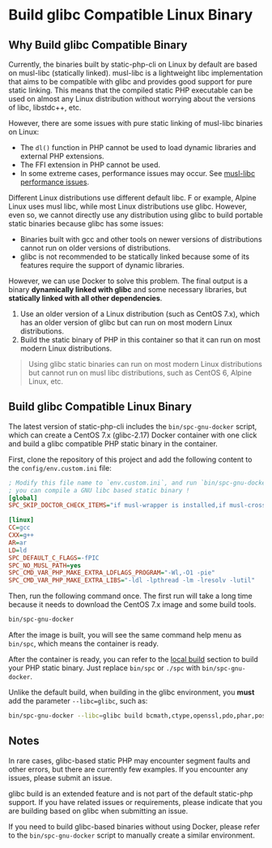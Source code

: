 # Build glibc Compatible Linux Binary

## Why Build glibc Compatible Binary

Currently, the binaries built by static-php-cli on Linux by default are based on musl-libc (statically linked). 
musl-libc is a lightweight libc implementation 
that aims to be compatible with glibc and provides good support for pure static linking. 
This means that the compiled static PHP executable can be used on almost any Linux distribution without worrying about the versions of libc, libstdc++, etc.

However, there are some issues with pure static linking of musl-libc binaries on Linux:

- The `dl()` function in PHP cannot be used to load dynamic libraries and external PHP extensions.
- The FFI extension in PHP cannot be used.
- In some extreme cases, performance issues may occur. See [musl-libc performance issues](https://github.com/php/php-src/issues/13648).

Different Linux distributions use different default libc. F
or example, Alpine Linux uses musl libc, while most Linux distributions use glibc. 
However, even so, we cannot directly use any distribution using glibc to build portable static binaries because glibc has some issues:

- Binaries built with gcc and other tools on newer versions of distributions cannot run on older versions of distributions.
- glibc is not recommended to be statically linked because some of its features require the support of dynamic libraries.

However, we can use Docker to solve this problem. 
The final output is a binary **dynamically linked with glibc** and some necessary libraries, 
but **statically linked with all other dependencies**.

1. Use an older version of a Linux distribution (such as CentOS 7.x), which has an older version of glibc but can run on most modern Linux distributions.
2. Build the static binary of PHP in this container so that it can run on most modern Linux distributions.

> Using glibc static binaries can run on most modern Linux distributions but cannot run on musl libc distributions, such as CentOS 6, Alpine Linux, etc.

## Build glibc Compatible Linux Binary

The latest version of static-php-cli includes the `bin/spc-gnu-docker` script, 
which can create a CentOS 7.x (glibc-2.17) Docker container with one click and build a glibc compatible PHP static binary in the container.

First, clone the repository of this project and add the following content to the `config/env.custom.ini` file:

```ini
; Modify this file name to `env.custom.ini`, and run `bin/spc-gnu-docker`,
; you can compile a GNU libc based static binary !
[global]
SPC_SKIP_DOCTOR_CHECK_ITEMS="if musl-wrapper is installed,if musl-cross-make is installed"

[linux]
CC=gcc
CXX=g++
AR=ar
LD=ld
SPC_DEFAULT_C_FLAGS=-fPIC
SPC_NO_MUSL_PATH=yes
SPC_CMD_VAR_PHP_MAKE_EXTRA_LDFLAGS_PROGRAM="-Wl,-O1 -pie"
SPC_CMD_VAR_PHP_MAKE_EXTRA_LIBS="-ldl -lpthread -lm -lresolv -lutil"
```

Then, run the following command once. 
The first run will take a long time because it needs to download the CentOS 7.x image and some build tools.

```bash
bin/spc-gnu-docker
```

After the image is built, you will see the same command help menu as `bin/spc`, which means the container is ready.

After the container is ready, you can refer to the [local build](./manual-build) section to build your PHP static binary. 
Just replace `bin/spc` or `./spc` with `bin/spc-gnu-docker`.

Unlike the default build, when building in the glibc environment, you **must** add the parameter `--libc=glibc`, such as:

```bash
bin/spc-gnu-docker --libc=glibc build bcmath,ctype,openssl,pdo,phar,posix,session,tokenizer,xml,zip --build-cli --debug
```

## Notes

In rare cases, glibc-based static PHP may encounter segment faults and other errors, but there are currently few examples. 
If you encounter any issues, please submit an issue.

glibc build is an extended feature and is not part of the default static-php support. 
If you have related issues or requirements, please indicate that you are building based on glibc when submitting an issue.

If you need to build glibc-based binaries without using Docker, 
please refer to the `bin/spc-gnu-docker` script to manually create a similar environment.
